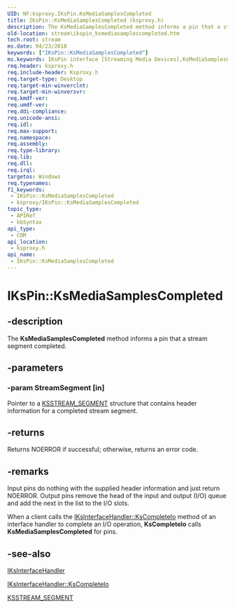 ```yaml
---
UID: NF:ksproxy.IKsPin.KsMediaSamplesCompleted
title: IKsPin::KsMediaSamplesCompleted (ksproxy.h)
description: The KsMediaSamplesCompleted method informs a pin that a stream segment completed.
old-location: stream\ikspin_ksmediasamplescompleted.htm
tech.root: stream
ms.date: 04/23/2018
keywords: ["IKsPin::KsMediaSamplesCompleted"]
ms.keywords: IKsPin interface [Streaming Media Devices],KsMediaSamplesCompleted method, IKsPin.KsMediaSamplesCompleted, IKsPin::KsMediaSamplesCompleted, KsMediaSamplesCompleted, KsMediaSamplesCompleted method [Streaming Media Devices], KsMediaSamplesCompleted method [Streaming Media Devices],IKsPin interface, ksproxy/IKsPin::KsMediaSamplesCompleted, ksproxy_06b7c470-0755-4cae-a346-15f544c51d1d.xml, stream.ikspin_ksmediasamplescompleted
req.header: ksproxy.h
req.include-header: Ksproxy.h
req.target-type: Desktop
req.target-min-winverclnt: 
req.target-min-winversvr: 
req.kmdf-ver: 
req.umdf-ver: 
req.ddi-compliance: 
req.unicode-ansi: 
req.idl: 
req.max-support: 
req.namespace: 
req.assembly: 
req.type-library: 
req.lib: 
req.dll: 
req.irql: 
targetos: Windows
req.typenames: 
f1_keywords:
 - IKsPin::KsMediaSamplesCompleted
 - ksproxy/IKsPin::KsMediaSamplesCompleted
topic_type:
 - APIRef
 - kbSyntax
api_type:
 - COM
api_location:
 - ksproxy.h
api_name:
 - IKsPin::KsMediaSamplesCompleted
---
```


# IKsPin::KsMediaSamplesCompleted


## -description

The <b>KsMediaSamplesCompleted</b> method informs a pin that a stream segment completed.

## -parameters

### -param StreamSegment [in]


Pointer to a <a href="/windows-hardware/drivers/ddi/ksproxy/ns-ksproxy-_ksstream_segment">KSSTREAM_SEGMENT</a> structure that contains header information for a completed stream segment.

## -returns

Returns NOERROR if successful; otherwise, returns an error code.

## -remarks

Input pins do nothing with the supplied header information and just return NOERROR. Output pins remove the head of the input and output (I/O) queue and add the next in the list to the I/O slots.

When a client calls the <a href="/windows-hardware/drivers/ddi/ksproxy/nf-ksproxy-iksinterfacehandler-kscompleteio">IKsInterfaceHandler::KsCompleteIo</a> method of an interface handler to complete an I/O operation, <b>KsCompleteIo</b> calls <b>KsMediaSamplesCompleted</b> for pins.

## -see-also

<a href="/windows-hardware/drivers/ddi/ksproxy/nn-ksproxy-iksinterfacehandler">IKsInterfaceHandler</a>



<a href="/windows-hardware/drivers/ddi/ksproxy/nf-ksproxy-iksinterfacehandler-kscompleteio">IKsInterfaceHandler::KsCompleteIo</a>



<a href="/windows-hardware/drivers/ddi/ksproxy/ns-ksproxy-_ksstream_segment">KSSTREAM_SEGMENT</a>

